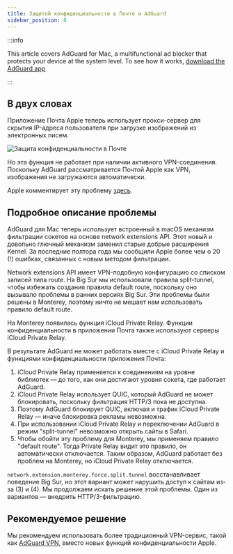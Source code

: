 ```yaml
---
title: Защитой конфиденциальности в Почте и AdGuard
sidebar_position: 8
---
```


:::info

This article covers AdGuard for Mac, a multifunctional ad blocker that protects your device at the system level. To see how it works, [download the AdGuard app](https://adguard.com/download.html?auto=true)

:::

## В двух словах

Приложение Почта Apple теперь использует прокси-сервер для скрытия IP-адреса пользователя при загрузке изображений из электронных писем.

![Защита конфиденциальности в Почте](https://cdn.adtidy.org/content/kb/ad_blocker/mac/mac_protectMailActivity.jpg)

Но эта функция не работает при наличии активного VPN-соединения. Поскольку AdGuard рассматривается Почтой Apple как VPN, изображения не загружаются автоматически.

Apple комментирует эту проблему [здесь](https://support.apple.com/HT212797).

## Подробное описание проблемы

AdGuard для Mac теперь использует встроенный в macOS механизм фильтрации сокетов на основе network extensions API. Этот новый и довольно глючный механизм заменил старые добрые расширения Kernel. За последние полтора года мы сообщили Apple более чем о 20 (!) ошибках, связанных с новым методом фильтрации.

Network extensions API имеет VPN-подобную конфигурацию со списком записей типа route. На Big Sur мы использовали правила split-tunnel, чтобы избежать создания правила default route, поскольку оно вызывало проблемы в ранних версиях Big Sur. Эти проблемы были решены в Monterey, поэтому ничто не мешает нам использовать правило default route.

На Monterey появилась функция iCloud Private Relay. Функции конфиденциальности в приложении Почта также используют серверы iCloud Private Relay.

В результате AdGuard не может работать вместе с iCloud Private Relay и функциями конфиденциальности приложения Почта:
1. iCloud Private Relay применяется к соединениям на уровне библиотек — до того, как они достигают уровня сокета, где работает AdGuard.
2. iCloud Private Relay использует QUIC, который AdGuard не может блокировать, поскольку фильтрация HTTP/3 пока не доступна.
3. Поэтому AdGuard блокирует QUIC, включая и трафик iCloud Private Relay — иначе блокировка рекламы невозможна.
4. При использовании iCloud Private Relay и переключении AdGuard в режим "split-tunnel" невозможно открыть сайты в Safari.
5. Чтобы обойти эту проблему для Monterey, мы применяем правило "default route". Тогда Private Relay видит это правило, он автоматически отключается. Таким образом, AdGuard работает без проблем на Monterey, но iCloud Private Relay отключается.

`network.extension.monterey.force.split.tunnel` восстанавливает поведение Big Sur, но этот вариант может нарушить доступ к сайтам из-за (3) и (4). Мы продолжаем искать решение этой проблемы. Один из вариантов — внедрить HTTP/3-фильтрацию.

## Рекомендуемое решение
Мы рекомендуем использовать более традиционный VPN-сервис, такой как [AdGuard VPN](https://adguard-vpn.com/), вместо новых функций конфиденциальности Apple.
